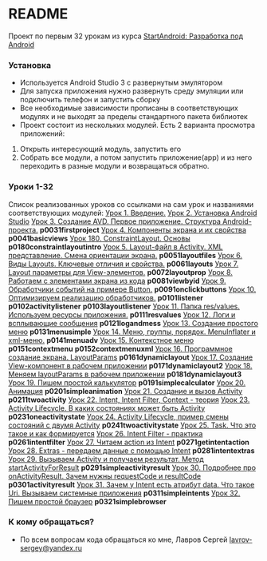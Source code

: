 # README #

Проект по первым 32 урокам из курса [StartAndroid: Разработка под Android](http://startandroid.ru/ru/uroki/vse-uroki-spiskom.html)

### Установка ###

* Используется Android Studio 3 с развернутым эмулятором
* Для запуска приложения нужно развернуть среду эмуляции или подключить телефон и запустить сборку
* Все необходимые зависимости прописаны в соответствующих модулях и не выходят за пределы стандартного пакета библиотек
* Проект состоит из нескольких модулей. Есть 2 варианта просмотра приложений:
1. Открыть интересующий модуль, запустить его
2. Собрать все модули, а потом запустить приложение(app) и из него переходить в разные модули и возвращаться обратно.

### Уроки 1-32 ###

Список реализованных уроков со ссылками на сам урок и названиями соответствующих модулей: 
[Урок 1. Введение.](http://startandroid.ru/ru/uroki/vse-uroki-spiskom/4-urok-1-vvedenie.html)
[Урок 2. Установка Android Studio](http://startandroid.ru/ru/uroki/vse-uroki-spiskom/9-urok-2-ustanovka-i-nastrojka-sredy-razrabotki.html)
[Урок 3. Создание AVD. Первое приложение. Структура Android-проекта.](http://startandroid.ru/ru/uroki/vse-uroki-spiskom/12-urok-3-sozdanie-avd-pervoe-prilozhenie-struktura-android-proekta.html)
**p0031firstproject**
[Урок 4. Компоненты экрана и их свойства](http://startandroid.ru/ru/uroki/vse-uroki-spiskom/13-urok-4-elementy-ekrana-i-ih-svojstva.html)
**p0041basicviews**
[Урок 180. ConstraintLayout. Основы](http://startandroid.ru/ru/uroki/vse-uroki-spiskom/489-urok-180-constraintlayout-osnovy.html)
**p0180constraintlayoutintro**
[Урок 5. Layout-файл в Activity. XML представление. Смена ориентации экрана.](http://startandroid.ru/ru/uroki/vse-uroki-spiskom/14-urok-5-layout-kak-ispolzovat-smena-orientatsii-ekrana.html)
**p0051layoutfiles**
[Урок 6. Виды Layouts. Ключевые отличия и свойства.](http://startandroid.ru/ru/uroki/vse-uroki-spiskom/15-urok-6-vidy-layouts-kljuchevye-otlichija-i-svojstva.html)
**p0061layouts**
[Урок 7. Layout параметры для View-элементов.](http://startandroid.ru/ru/uroki/vse-uroki-spiskom/38-urok-7-layout-parametry-dlja-view-elementov.html)
**p0072layoutprop**
[Урок 8. Работаем с элементами экрана из кода](http://startandroid.ru/ru/uroki/vse-uroki-spiskom/24-urok-8-rabotaem-s-elementami-ekrana-iz-koda.html)
**p0081viewbyid**
[Урок 9. Обработчики событий на примере Button.](http://startandroid.ru/ru/uroki/vse-uroki-spiskom/16-urok-9-obrabotchiki-sobytij-na-primere-button.html)
**p0091onclickbuttons**
[Урок 10. Оптимизируем реализацию обработчиков.](http://startandroid.ru/ru/uroki/vse-uroki-spiskom/17-urok-10-optimiziruem-realizatsiju-obrabotchikov.html)
**p0101listener**
**p0102activitylistener**
**p0103layoutlistener**
[Урок 11. Папка res/values. Используем ресурсы приложения.](http://startandroid.ru/ru/uroki/vse-uroki-spiskom/18-urok-11-papka-resvalues-ispolzuem-resursy-prilozhenija.html)
**p0111resvalues**
[Урок 12. Логи и всплывающие сообщения](http://startandroid.ru/ru/uroki/vse-uroki-spiskom/19-urok-12-logi-i-vsplyvajuschie-soobschenija.html)
**p0121logandmess**
[Урок 13. Создание простого меню](http://startandroid.ru/ru/uroki/vse-uroki-spiskom/45-urok-13-sozdanie-prostogo-menju.html)
**p0131menusimple**
[Урок 14. Меню, группы, порядок. MenuInflater и xml-меню.](http://startandroid.ru/ru/uroki/vse-uroki-spiskom/46-urok-14-menju-gruppy-porjadok.html)
**p0141menuadv**
[Урок 15. Контекстное меню](http://startandroid.ru/ru/uroki/vse-uroki-spiskom/47-urok-15-kontekstnoe-menju.html)
**p0151contextmenu**
**p0152contextmenuxml**
[Урок 16. Программное создание экрана. LayoutParams](http://startandroid.ru/ru/uroki/vse-uroki-spiskom/49-16-layoutparams.html)
**p0161dynamiclayout**
[Урок 17. Создание View-компонент в рабочем приложении](http://startandroid.ru/ru/uroki/vse-uroki-spiskom/50-urok-17-sozdanie-view-komponent-v-rabochem-prilozhenii.html)
**p0171dynamiclayout2**
[Урок 18. Меняем layoutParams в рабочем приложении](http://startandroid.ru/ru/uroki/vse-uroki-spiskom/51-urok-18-menjaem-layoutparams-v-rabochem-prilozhenii.html)
**p0181dynamiclayout3**
[Урок 19. Пишем простой калькулятор](http://startandroid.ru/ru/uroki/vse-uroki-spiskom/54-urok-19-pishem-prostoj-kalkuljator.html)
**p0191simplecalculator**
[Урок 20. Анимация](http://startandroid.ru/ru/uroki/vse-uroki-spiskom/56-urok-20-animatsija.html)
**p0201simpleanimation**
[Урок 21. Создание и вызов Activity](http://startandroid.ru/ru/uroki/vse-uroki-spiskom/58-urok-21-sozdanie-i-vyzov-activity.html)
**p0211twoactivity**
[Урок 22. Intent, Intent Filter, Context - теория](http://startandroid.ru/ru/uroki/vse-uroki-spiskom/59-urok-22-intent-intent-filter-context-teorija.html)
[Урок 23. Activity Lifecycle. В каких состояниях может быть Activity](http://startandroid.ru/ru/uroki/vse-uroki-spiskom/60-urok-23-activity-lifecycle-v-kakih-sostojanijah-mozhet-byt-activity.html)
**p0231oneactivitystate**
[Урок 24. Activity Lifecycle, пример смены состояний с двумя Activity](http://startandroid.ru/ru/uroki/vse-uroki-spiskom/61-urok-24-activity-lifecycle-primer-smeny-sostojanij-s-dvumja-activity.html)
**p0241twoactivitystate**
[Урок 25. Task. Что это такое и как формируется](http://startandroid.ru/ru/uroki/vse-uroki-spiskom/62-urok-25-task-chto-eto-takoe-i-kak-formiruetsja.html)
[Урок 26. Intent Filter - практика](http://startandroid.ru/ru/uroki/vse-uroki-spiskom/64-urok-26-intent-filter-praktika.html)
**p0261intentfilter**
[Урок 27. Читаем action из Intent](http://startandroid.ru/ru/uroki/vse-uroki-spiskom/65-urok-27-chitaem-action-iz-intent.html)
**p0271getintentaction**
[Урок 28. Extras - передаем данные с помощью Intent](http://startandroid.ru/ru/uroki/vse-uroki-spiskom/67-urok-28-extras-peredaem-dannye-s-pomoschju-intent.html)
**p0281intentextras**
[Урок 29. Вызываем Activity и получаем результат. Метод startActivityForResult](http://startandroid.ru/ru/uroki/vse-uroki-spiskom/68-urok-29-vyzyvaem-activity-i-poluchaem-rezultat-metod-startactivityforresult.html)
**p0291simpleactivityresult**
[Урок 30. Подробнее про onActivityResult. Зачем нужны requestCode и resultCode](http://startandroid.ru/ru/uroki/vse-uroki-spiskom/69-urok-30-podrobnee-pro-onactivityresult-zachem-nuzhny-requestcode-i-resultcode.html)
**p0301activityresult**
[Урок 31. Зачем у Intent есть атрибут data. Что такое Uri. Вызываем системные приложения](http://startandroid.ru/ru/uroki/vse-uroki-spiskom/70-urok-31-zachem-u-intent-est-atribut-data-chto-takoe-uri-vyzyvaem-sistemnye-prilozhenija.html)
**p0311simpleintents**
[Урок 32. Пишем простой браузер](http://startandroid.ru/ru/uroki/vse-uroki-spiskom/72-urok-32-pishem-prostoj-brauzer.html)
**p0321simplebrowser**

### К кому обращаться? ###

* По всем вопросам кода обращаться ко мне, Лавров Сергей lavrov-sergey@yandex.ru